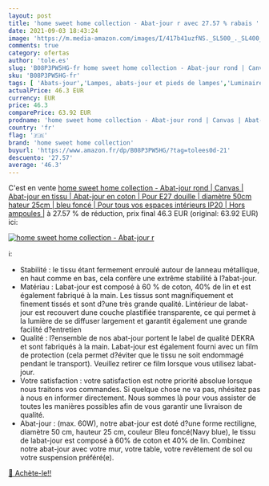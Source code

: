 ```yaml
---
layout: post
title: 'home sweet home collection - Abat-jour r avec 27.57 % rabais '
date: 2021-09-03 18:43:24
image: 'https://m.media-amazon.com/images/I/417b41uzfNS._SL500_._SL400_.jpg'
comments: true
category: ofertas
author: 'tole.es'
slug: 'B08P3PW5HG-fr home sweet home collection - Abat-jour rond | Canvas |...'
sku: 'B08P3PW5HG-fr'
tags: [ 'Abats-jour','Lampes, abats-jour et pieds de lampes','Luminaires et Éclairage','Luminaires et éclairage','Luminaires intérieur','home sweet home collection', ]
actualPrice: 46.3 EUR
currency: EUR
price: 46.3
comparePrice: 63.92 EUR
prodname: 'home sweet home collection - Abat-jour rond | Canvas | Abat-jour en tissu | Abat-jour en coton | Pour E27 douille | diamètre 50cm  hateur 25cm | bleu foncé | Pour tous vos espaces intérieurs IP20 | Hors ampoules |'
country: 'fr'
flag: '🇫🇷'
brand: 'home sweet home collection'
buyurl: 'https://www.amazon.fr/dp/B08P3PW5HG/?tag=tolees0d-21'
descuento: '27.57'
average: '46.3'
---
```


C'est en vente [home sweet home collection - Abat-jour rond | Canvas | Abat-jour en tissu | Abat-jour en coton | Pour E27 douille | diamètre 50cm  hateur 25cm | bleu foncé | Pour tous vos espaces intérieurs IP20 | Hors ampoules |](https://www.amazon.fr/dp/B08P3PW5HG/?tag=tolees0d-21)  à  27.57 % de réduction, prix final  46.3 EUR (original: 63.92 EUR) ici:

[![home sweet home collection - Abat-jour r](https://m.media-amazon.com/images/I/417b41uzfNS._SL500_._SL400_.jpg)](https://www.amazon.fr/dp/B08P3PW5HG/?tag=tolees0d-21)

ℹ️:

- Stabilité : le tissu étant fermement enroulé autour de lanneau métallique, en haut comme en bas, cela confère une extrême stabilité à l?abat-jour.
- Matériau : Labat-jour est composé à 60 % de coton, 40% de lin et est également fabriqué à la main. Les tissus sont magnifiquement et finement tissés et sont d?une très grande qualité. Lintérieur de labat-jour est recouvert dune couche plastifiée transparente, ce qui permet à la lumière de se diffuser largement et garantit également une grande facilité d?entretien
- Qualité : l?ensemble de nos abat-jour portent le label de qualité DEKRA et sont fabriqués à la main. Labat-jour est également fourni avec un film de protection (cela permet d?éviter que le tissu ne soit endommagé pendant le transport). Veuillez retirer ce film lorsque vous utilisez labat-jour.
- Votre satisfaction : votre satisfaction est notre priorité absolue lorsque nous traitons vos commandes. Si quelque chose ne va pas, nhésitez pas à nous en informer directement. Nous sommes là pour vous assister de toutes les manières possibles afin de vous garantir une livraison de qualité.
- Abat-jour : (max. 60W), notre abat-jour est doté d?une forme rectiligne, diamètre 50 cm, hauteur 25 cm, couleur Bleu foncé(Navy blue), le tissu de labat-jour est composé à 60% de coton et 40% de lin. Combinez notre abat-jour avec votre mur, votre table, votre revêtement de sol ou votre suspension préféré(e).

[🛒 Achète-le!!](https://www.amazon.fr/dp/B08P3PW5HG/?tag=tolees0d-21)
